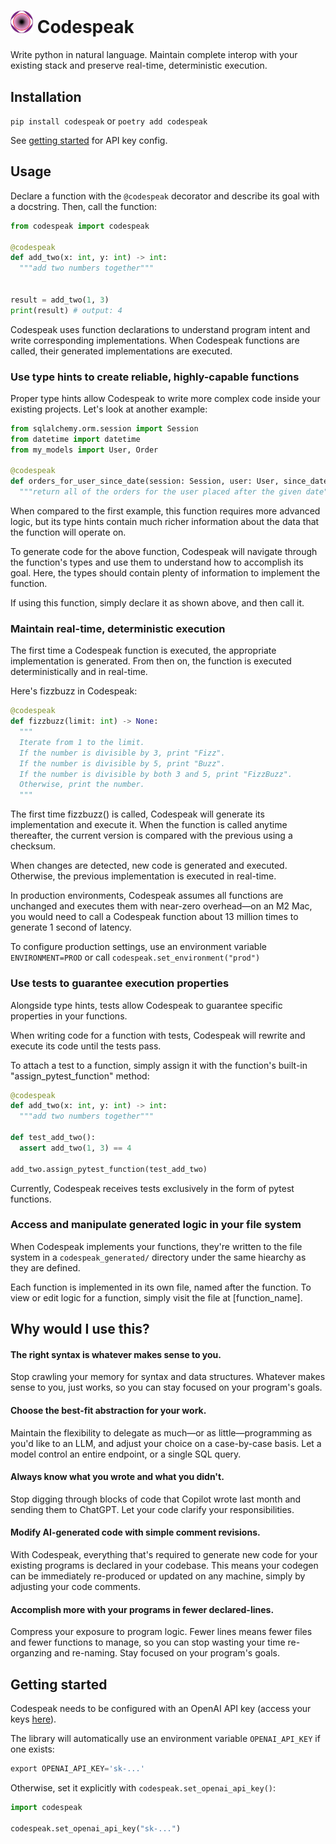 # <img src="https://raw.githubusercontent.com/nateshirley/codespeak-assets/main/speaker.png" style="zoom:17%;" /> Codespeak

Write python in natural language. Maintain complete interop with your existing stack and preserve real-time, deterministic execution.

## Installation

`pip install codespeak` or `poetry add codespeak`

See [getting started](#getting-started) for API key config.

## Usage

Declare a function with the `@codespeak` decorator and describe its goal with a docstring. Then, call the function:

```python
from codespeak import codespeak

@codespeak
def add_two(x: int, y: int) -> int:
  """add two numbers together"""


result = add_two(1, 3)
print(result) # output: 4
```

Codespeak uses function declarations to understand program intent and write corresponding implementations. When Codespeak functions are called, their generated implementations are executed.

### Use type hints to create reliable, highly-capable functions

Proper type hints allow Codespeak to write more complex code inside your existing projects. Let's look at another example:

```python
from sqlalchemy.orm.session import Session
from datetime import datetime
from my_models import User, Order

@codespeak
def orders_for_user_since_date(session: Session, user: User, since_date: datetime) -> List[Order]:
  """return all of the orders for the user placed after the given date"""
```

When compared to the first example, this function requires more advanced logic, but its type hints contain much richer information about the data that the function will operate on.

To generate code for the above function, Codespeak will navigate through the function's types and use them to understand how to accomplish its goal. Here, the types should contain plenty of information to implement the function.

If using this function, simply declare it as shown above, and then call it.

### Maintain real-time, deterministic execution

The first time a Codespeak function is executed, the appropriate implementation is generated. From then on, the function is executed deterministically and in real-time.

Here's fizzbuzz in Codespeak:

```python
@codespeak
def fizzbuzz(limit: int) -> None:
  """
  Iterate from 1 to the limit.
  If the number is divisible by 3, print "Fizz".
  If the number is divisible by 5, print "Buzz".
  If the number is divisible by both 3 and 5, print "FizzBuzz".
  Otherwise, print the number.
  """
```

The first time fizzbuzz() is called, Codespeak will generate its implementation and execute it. When the function is called anytime thereafter, the current version is compared with the previous using a checksum.

When changes are detected, new code is generated and executed. Otherwise, the previous implementation is executed in real-time.

In production environments, Codespeak assumes all functions are unchanged and executes them with near-zero overhead—on an M2 Mac, you would need to call a Codespeak function about 13 million times to generate 1 second of latency.

To configure production settings, use an environment variable `ENVIRONMENT=PROD` or call `codespeak.set_environment("prod")`

### Use tests to guarantee execution properties

Alongside type hints, tests allow Codespeak to guarantee specific properties in your functions.

When writing code for a function with tests, Codespeak will rewrite and execute its code until the tests pass.

To attach a test to a function, simply assign it with the function's built-in "assign_pytest_function" method:

```python
@codespeak
def add_two(x: int, y: int) -> int:
  """add two numbers together"""

def test_add_two():
  assert add_two(1, 3) == 4

add_two.assign_pytest_function(test_add_two)

```

Currently, Codespeak receives tests exclusively in the form of pytest functions.

### Access and manipulate generated logic in your file system

When Codespeak implements your functions, they're written to the file system in a `codespeak_generated/` directory under the same hiearchy as they are defined.

Each function is implemented in its own file, named after the function. To view or edit logic for a function, simply visit the file at [function_name].

## Why would I use this?

#### The right syntax is whatever makes sense to you.

Stop crawling your memory for syntax and data structures. Whatever makes sense to you, just works, so you can stay focused on your program's goals.

#### Choose the best-fit abstraction for your work.

Maintain the flexibility to delegate as much—or as little—programming as you'd like to an LLM, and adjust your choice on a case-by-case basis. Let a model control an entire endpoint, or a single SQL query.

#### Always know what you wrote and what you didn't.

Stop digging through blocks of code that Copilot wrote last month and sending them to ChatGPT. Let your code clarify your responsibilities.

#### Modify AI-generated code with simple comment revisions.

With Codespeak, everything that's required to generate new code for your existing programs is declared in your codebase. This means your codegen can be immediately re-produced or updated on any machine, simply by adjusting your code comments.

#### Accomplish more with your programs in fewer declared-lines.

Compress your exposure to program logic. Fewer lines means fewer files and fewer functions to manage, so you can stop wasting your time re-organzing and re-naming. Stay focused on your program's goals.

## Getting started

Codespeak needs to be configured with an OpenAI API key (access your keys [here](https://platform.openai.com/account/api-keys)).

The library will automatically use an environment variable `OPENAI_API_KEY` if one exists:

```python
export OPENAI_API_KEY='sk-...'
```

Otherwise, set it explicitly with `codespeak.set_openai_api_key()`:

```python
import codespeak

codespeak.set_openai_api_key("sk-...")
```
